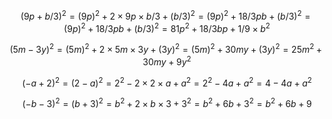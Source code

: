$$ (9p + b/3)^2 = (9p)^2 + 2 × 9p × b/3 + (b/3)^2 = (9p)^2 + 18/3pb + (b/3)^2 = (9p)^2 + 18/3pb + (b/3)^2 = 81p^2 + 18/3bp + 1/9 × b^2 $$

$$ (5m - 3y)^2 = (5m)^2 + 2 × 5m × 3y + (3y)^2 = (5m)^2 + 30my + (3y)^2 = 25m^2 + 30my + 9y^2 $$

$$ (-a + 2)^2 = (2 - a)^2 = 2^2 - 2 × 2 × a + a^2 = 2^2 - 4a + a^2 = 4 - 4a + a^2 $$

$$ (-b - 3)^2 = (b + 3)^2 = b^2 + 2 × b × 3 + 3^2 = b^2 + 6b + 3^2 = b^2 + 6b + 9 $$
